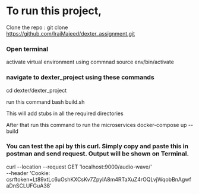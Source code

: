 # To run this project, 
Clone the repo : git clone https://github.com/IrajMajeed/dexter_assignment.git

### Open terminal 
activate virtual environment using commnad source env/bin/activate

### navigate to dexter_project using these commands
cd dexter/dexter_project

run this command
bash build.sh 

This will add stubs in all the required directories

After that run this command to run the microservices
docker-compose up --build

### You can test the api  by this curl. Simply copy and paste this in postman and send request. Output will be shown on Terminal.

curl --location --request GET 'localhost:9000/audio-wave/' \
--header 'Cookie: csrftoken=Lt89xtLc6uOshKXCsKv7ZpylA8m4RTaXuZ4rOQLvjWqobBnAgwfaDnSCLUFGuA38'
